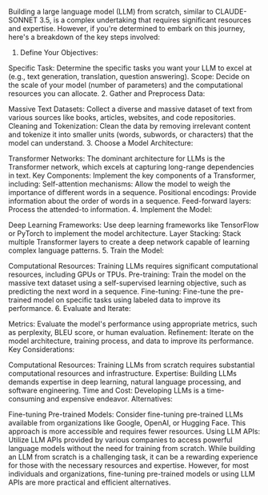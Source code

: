 Building a large language model (LLM) from scratch, similar to CLAUDE-SONNET 3.5, is a complex undertaking that requires significant resources and expertise. However, if you're determined to embark on this journey, here's a breakdown of the key steps involved:

1. Define Your Objectives:

Specific Task: Determine the specific tasks you want your LLM to excel at (e.g., text generation, translation, question answering).
Scope: Decide on the scale of your model (number of parameters) and the computational resources you can allocate.
2. Gather and Preprocess Data:

Massive Text Datasets: Collect a diverse and massive dataset of text from various sources like books, articles, websites, and code repositories.
Cleaning and Tokenization: Clean the data by removing irrelevant content and tokenize it into smaller units (words, subwords, or characters) that the model can understand.
3. Choose a Model Architecture:

Transformer Networks: The dominant architecture for LLMs is the Transformer network, which excels at capturing long-range dependencies in text.
Key Components: Implement the key components of a Transformer, including:
Self-attention mechanisms: Allow the model to weigh the importance of different words in a sequence.
Positional encodings: Provide information about the order of words in a sequence.
Feed-forward layers: Process the attended-to information.
4. Implement the Model:

Deep Learning Frameworks: Use deep learning frameworks like TensorFlow or PyTorch to implement the model architecture.
Layer Stacking: Stack multiple Transformer layers to create a deep network capable of learning complex language patterns.
5. Train the Model:

Computational Resources: Training LLMs requires significant computational resources, including GPUs or TPUs.
Pre-training: Train the model on the massive text dataset using a self-supervised learning objective, such as predicting the next word in a sequence.
Fine-tuning: Fine-tune the pre-trained model on specific tasks using labeled data to improve its performance.
6. Evaluate and Iterate:

Metrics: Evaluate the model's performance using appropriate metrics, such as perplexity, BLEU score, or human evaluation.
Refinement: Iterate on the model architecture, training process, and data to improve its performance.
Key Considerations:

Computational Resources: Training LLMs from scratch requires substantial computational resources and infrastructure.
Expertise: Building LLMs demands expertise in deep learning, natural language processing, and software engineering.
Time and Cost: Developing LLMs is a time-consuming and expensive endeavor.
Alternatives:

Fine-tuning Pre-trained Models: Consider fine-tuning pre-trained LLMs available from organizations like Google, OpenAI, or Hugging Face. This approach is more accessible and requires fewer resources.
Using LLM APIs: Utilize LLM APIs provided by various companies to access powerful language models without the need for training from scratch.
While building an LLM from scratch is a challenging task, it can be a rewarding experience for those with the necessary resources and expertise. However, for most individuals and organizations, fine-tuning pre-trained models or using LLM APIs are more practical and efficient alternatives.